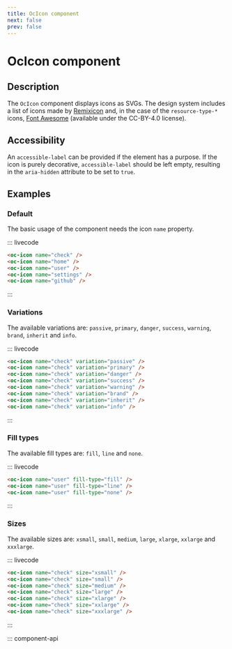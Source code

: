 ```yaml
---
title: OcIcon component
next: false
prev: false
---
```


# OcIcon component

## Description

The `OcIcon` component displays icons as SVGs. The design system includes a list of icons made by [Remixicon](https://remixicon.com/) and, in the case of the `resource-type-*` icons, [Font Awesome](https://fontawesome.com/) (available under the CC-BY-4.0 license).

## Accessibility

An `accessible-label` can be provided if the element has a purpose. If the icon is purely decorative, `accessible-label` should be left empty, resulting in the `aria-hidden` attribute to be set to `true`.

## Examples

### Default

The basic usage of the component needs the icon `name` property.

::: livecode

```html
<oc-icon name="check" />
<oc-icon name="home" />
<oc-icon name="user" />
<oc-icon name="settings" />
<oc-icon name="github" />
```

:::

### Variations

The available variations are: `passive`, `primary`, `danger`, `success`, `warning`, `brand`, `inherit` and `info`.

::: livecode

```html
<oc-icon name="check" variation="passive" />
<oc-icon name="check" variation="primary" />
<oc-icon name="check" variation="danger" />
<oc-icon name="check" variation="success" />
<oc-icon name="check" variation="warning" />
<oc-icon name="check" variation="brand" />
<oc-icon name="check" variation="inherit" />
<oc-icon name="check" variation="info" />
```

:::

### Fill types

The available fill types are: `fill`, `line` and `none`.

::: livecode

```html
<oc-icon name="user" fill-type="fill" />
<oc-icon name="user" fill-type="line" />
<oc-icon name="user" fill-type="none" />
```

:::

### Sizes

The available sizes are: `xsmall`, `small`, `medium`, `large`, `xlarge`, `xxlarge` and `xxxlarge`.

::: livecode

```html
<oc-icon name="check" size="xsmall" />
<oc-icon name="check" size="small" />
<oc-icon name="check" size="medium" />
<oc-icon name="check" size="large" />
<oc-icon name="check" size="xlarge" />
<oc-icon name="check" size="xxlarge" />
<oc-icon name="check" size="xxxlarge" />
```

:::

::: component-api
